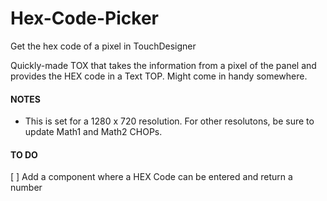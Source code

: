 # Hex-Code-Picker
Get the hex code of a pixel in TouchDesigner

Quickly-made TOX that takes the information from a pixel of the panel and provides the HEX code in a Text TOP. Might come in handy somewhere.

#### NOTES
* This is set for a 1280 x 720 resolution. For other resolutons, be sure to update Math1 and Math2 CHOPs.

#### TO DO
[ ] Add a component where a HEX Code can be entered and return a number
